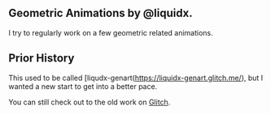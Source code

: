 ## Geometric Animations by @liquidx.

I try to regularly work on a few geometric related animations.


## Prior History

This used to be called [liqudx-genart(https://liquidx-genart.glitch.me/), 
but I wanted a new start to get into a better pace.

You can still check out to the old work on [Glitch](https://glitch.com/edit/#!/liquidx-genart).

